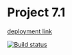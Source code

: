 # Project 7.1
[deployment link](https://vladimskov.github.io/ahj_6.1/ "deployment link")

[![Build status](https://ci.appveyor.com/api/projects/status/rnc9dog0p3q9is3n?svg=true)](https://ci.appveyor.com/project/VladimsKov/ahj-7-1-frontend)

